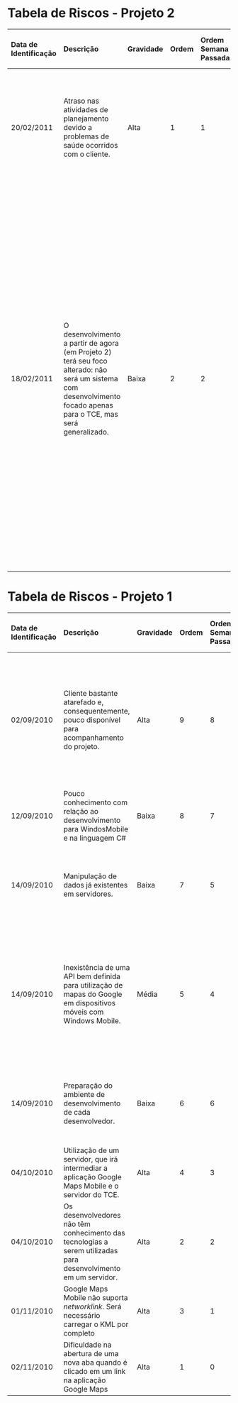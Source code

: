 # Tabela de Riscos - Projeto 2 #

| **Data de Identificação** | **Descrição** | **Gravidade** | **Ordem** | **Ordem Semana Passada** | **Número de Semanas na Lista** | **Responsável por Superar o Risco** | **Observações** |
|:--------------------------|:--------------|:--------------|:----------|:-------------------------|:-------------------------------|:------------------------------------|:----------------|
| 20/02/2011                | Atraso nas atividades de planejamento devido a problemas de saúde ocorridos com o cliente. | Alta          | 1         | 1                        | 1                              | Cliente                             | Risco superado, pois cumprindo a atual divisão das User Stories em cada iteração, o projeto será finalizado sem nenhum atraso. |
| 18/02/2011                | O desenvolvimento a partir de agora (em Projeto 2) terá seu foco alterado: não será um sistema com desenvolvimento focado apenas para o TCE, mas será generalizado. | Baixa         | 2         | 2                        | 1                              | Kemerson                            | A gravidade foi colocada como média pois ainda não sabe-se até que ponto essa mudança vai impactar no software. Para superar esse risco é necessário fazer uma análise do impacto desse requisito no software e tomar as melhores providências para que esse impacto seja minimizado. (Após a última reunião com o cliente, verificamos que essa mudança não vai impactar em nada o software feito anteriormente em Projeto 1. Portanto, a gravidade desse risco foi alterada para baixa). |


# Tabela de Riscos - Projeto 1 #

| **Data de Identificação** | **Descrição** | **Gravidade** | **Ordem** | **Ordem Semana Passada** | **Número de Semanas na Lista** | **Responsável por Superar o Risco** | **Observações** |
|:--------------------------|:--------------|:--------------|:----------|:-------------------------|:-------------------------------|:------------------------------------|:----------------|
| 02/09/2010                | Cliente bastante atarefado e, consequentemente, pouco disponível para acompanhamento do projeto. | Alta          | 9         | 8                        | 8                              | Cliente                             | Para superar esse risco, cliente e equipe de desenvolvimento devem encontrar pelo menos um horário em comum disponível para todos os envolvidos, possibilitando pelo menos uma reunião semanal. |
| 12/09/2010                | Pouco conhecimento com relação ao desenvolvimento para WindosMobile e na linguagem C# | Baixa         | 8         | 7                        | 6                              | Kemerson e Caio                     |                 |
| 14/09/2010                | Manipulação de dados já existentes em servidores. | Baixa         | 7         | 5                        |                                | Todos                               | Para superar este risco, faz-se necessário um bom estudo e entendimento do que já está implementado e armazenado nos servidores. |
| 14/09/2010                | Inexistência de uma API bem definida para utilização de mapas do Google em dispositivos móveis com Windows Mobile. | Média         | 5         | 4                        | 6                              | Filipe                              | Para superar este risco, o responsável terá que estudar e identificar qual a melhor estratégia para exibição de mapas em dispositivos móveis com Sistema Operacional Windows Mobile. |
| 14/09/2010                | Preparação do ambiente de desenvolvimento de cada desenvolvedor. | Baixa         | 6         | 6                        | 6                              | Todos                               | É sabido que a instalação das ferramentas de desenvolvimento para Windows Mobile é um pouco complicada e custa tempo. |
| 04/10/2010                | Utilização de um servidor, que irá intermediar a aplicação Google Maps Mobile e o servidor do TCE. | Alta          | 4         | 3                        | 4                              | Todos                               |                 |
| 04/10/2010                | Os desenvolvedores não têm conhecimento das tecnologias a serem utilizadas para desenvolvimento em um servidor. | Alta          | 2         | 2                        | 4                              | Todos                               |                 |
| 01/11/2010                | Google Maps Mobile não suporta _networklink_. Será necessário carregar o KML por completo | Alta          | 3         | 1                        | 1                              | Caio                                | Superado        |
| 02/11/2010                | Dificuldade na abertura de uma nova aba quando é clicado em um link na aplicação Google Maps | Alta          | 1         | 0                        | 1                              | Kemerson                            | Foi superado utilizando um botão. Idéia sugerida pelo cliente. |